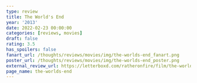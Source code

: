 ```yaml
---
type: review
title: The World's End
year: '2013'
date: 2022-02-23 00:00:00
categories: [reviews, movies]
draft: false
rating: 3.5
has_spoilers: false
fanart_url: /thoughts/reviews/movies/img/the-worlds-end_fanart.png
poster_url: /thoughts/reviews/movies/img/the-worlds-end_poster.png
external_review_url: https://letterboxd.com/ratheronfire/film/the-worlds-end/
page_name: the-worlds-end
---
```



